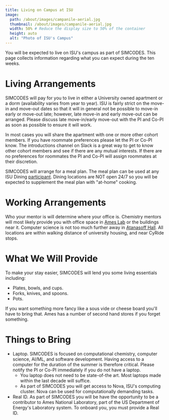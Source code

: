 ```yaml
---
title: Living on Campus at ISU
image:
  path: /about/images/campanile-aerial.jpg
  thumbnail: /about/images/campanile-aerial.jpg
  width: 50% # Reduce the display size to 50% of the container
  height: auto
  alt: "Photo of ISU's Campus"
---
```


You will be expected to live on ISU's campus as part of SIMCODES. This page
collects information regarding what you can expect during the ten weeks.

# Living Arrangements

SIMCODES will pay for you to live in either a University owned apartment or a 
dorm (availability varies from year to year). ISU is fairly strict on the 
move-in and move-out dates so that it will in general not be possible to 
move-in early or move-out late; however, late move-in and early move-out can be 
arranged. Please discuss late move-in/early move-out with the PI and Co-PI as 
soon as possible to ensure it will work.

In most cases you will share the apartment with one or more other cohort 
members. If you have roommate preferences please let the PI or Co-PI know. The
introductions channel on Slack is a great way to get to know other cohort
members and see if there are any mutual interests. If there are no preferences
for roommates the PI and Co-PI will assign roommates at their discretion.

SIMCODES will arrange for a meal plan. The meal plan can be used at any ISU
Dining [participant](https://www.dining.iastate.edu/hours-menus/). Dining
locations are NOT open 24/7 so you will be expected to supplement the meal
plan with "at-home" cooking.

# Working Arrangements

Who your mentor is will determine where your office is. Chemistry mentors will 
most likely provide you with office space in 
[Ames Lab](https://maps.app.goo.gl/CZfKRCyXdTYzKz3g8) or the buildings near it. 
Computer science is not too much further away in 
[Atanasoff Hall](https://maps.app.goo.gl/iHH4WR7VatxncoZX8). All locations are 
within walking distance of university housing, and near CyRide stops.

# What We Will Provide

To make your stay easier, SIMCODES will lend you some living essentials 
including:

- Plates, bowls, and cups.
- Forks, knives, and spoons.
- Pots.

If you want something more fancy like a sous vide or cheese board you'll have
to bring that. Ames has a number of second hand stores if you forget something.

# Things to Bring

- Laptop. SIMCODES is focused on computational chemistry, computer science,
  AI/ML, and software development. Having access to a computer for the duration
  of the summer is therefore critical. Please notify the PI or Co-PI immediately
  if you do not have a laptop.
  - You laptop does not need to be state-of-the art. Most laptops made within
    the last decade will suffice.
  - As part of SIMCODES you will get access to Nova, ISU's computing cluster.
    Nova can be used for computationally demanding tasks.
- Real ID. As part of SIMCODES you will be have the opportunity to be a 
  contributor to Ames National Laboratory, part of the US Department of Energy's
  Laboratory system. To onboard you, you must provide a Real ID. 